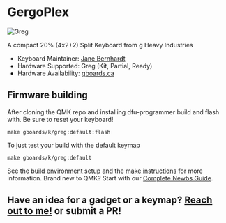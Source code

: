 # GergoPlex

![Greg]()

A compact 20% (4x2+2) Split Keyboard from g Heavy Industries

* Keyboard Maintainer: [Jane Bernhardt](https://github.com/germ)
* Hardware Supported: Greg (Kit, Partial, Ready)
* Hardware Availability: [gboards.ca](http://gboards.ca)

## Firmware building
After cloning the QMK repo and installing dfu-programmer build and flash with. Be sure to reset your keyboard!

    make gboards/k/greg:default:flash

To just test your build with the default keymap

    make gboards/k/greg:default

See the [build environment setup](https://docs.qmk.fm/#/getting_started_build_tools) and the [make instructions](https://docs.qmk.fm/#/getting_started_make_guide) for more information. Brand new to QMK? Start with our [Complete Newbs Guide](https://docs.qmk.fm/#/newbs).

## Have an idea for a gadget or a keymap? [Reach out to me!](mailto:Jane@gboards.com) or submit a PR!
